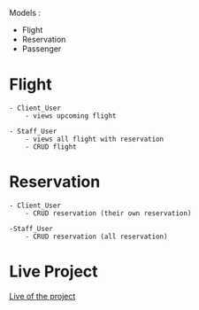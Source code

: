Models :

- Flight
- Reservation
- Passenger

# Flight

    - Client_User
        - views upcoming flight

    - Staff_User
        - views all flight with reservation
        - CRUD flight

# Reservation

    - Client_User
        - CRUD reservation (their own reservation)

    -Staff_User
        - CRUD reservation (all reservation)

# Live Project
<a href="https://pakizekilic.pythonanywhere.com">Live of the project</a>
